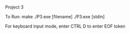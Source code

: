 Project 3

To Run:
	make
	./P3.exe [filename]
	./P3.exe [stdin]

For keyboard input mode, enter CTRL D to enter EOF token
